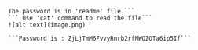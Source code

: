 ``` After following instructions in level 0, we login to bandit0.
The password is in 'readme' file.```
``` Use 'cat' command to read the file```
![alt text](image.png)

```Password is : ZjLjTmM6FvvyRnrb2rfNWOZOTa6ip5If```
